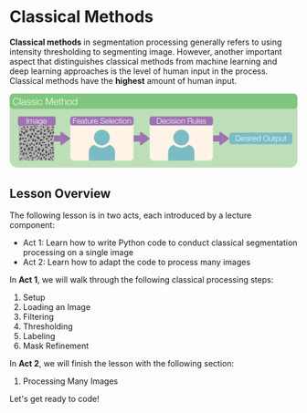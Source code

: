# Classical Methods

**Classical methods** in segmentation processing generally refers to using intensity thresholding to segmenting image. However, another important aspect that distinguishes classical methods from machine learning and deep learning approaches is the level of human input in the process. Classical methods have the **highest** amount of human input.

<div align="center">
    <img src="../../../_static/images/classic_seg/seg_methods_classic.png" alt="dl" width="700">
</div>

## Lesson Overview

The following lesson is in two acts, each introduced by a lecture component:

* Act 1: Learn how to write Python code to conduct classical segmentation processing on a single image
* Act 2: Learn how to adapt the code to process many images

In **Act 1**, we will walk through the following classical processing steps:

1. Setup
2. Loading an Image
3. Filtering
4. Thresholding
5. Labeling
6. Mask Refinement

In **Act 2**, we will finish the lesson with the following section:

1. Processing Many Images

Let's get ready to code!

